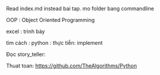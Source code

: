 Read index.md instead
bai tap. mo folder bang commandline

OOP : Object Oriented Programming

excel : trình bày

tìm cách : python : thực tiễn: implement

Đọc story_teller:

Thuat toan:
https://github.com/TheAlgorithms/Python



